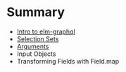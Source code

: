 # Summary

* [Intro to elm-graphql](README.md)
* [Selection Sets](chapter1.md)
* [Arguments](arguments.md)
* Input Objects
* Transforming Fields with Field.map

